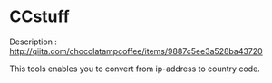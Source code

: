 # CCstuff

Description : http://qiita.com/chocolatampcoffee/items/9887c5ee3a528ba43720

This tools enables you to convert from ip-address to country code.
